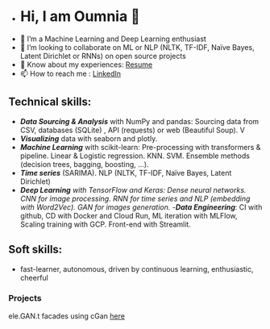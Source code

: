 - # Hi, I am Oumnia 👋
- 👀 I’m a Machine Learning and Deep Learning enthusiast
- 💞️ I’m looking to collaborate on ML or NLP (NLTK, TF-IDF, Naïve Bayes, Latent Dirichlet or RNNs) on open source projects
- 📄 Know about my experiences: [Resume](https://drive.google.com/file/d/1bEo8ySpSiwIG7Vfly2V0w9A3Af3U67o9/view?usp=sharing)
- 📫 How to reach me : [LinkedIn](www.linkedin.com/in/oumnia-sadaouni)

## Technical skills:
- **_Data Sourcing & Analysis_** with NumPy and pandas: Sourcing data from CSV, databases (SQLite) , API (requests) or web (Beautiful Soup). V
- **_Visualizing_** data with seaborn and plotly. 
- **_Machine Learning_** with scikit-learn: Pre-processing with transformers & pipeline. Linear & Logistic regression. KNN. SVM. Ensemble methods (decision trees, bagging, boosting, ...).
- _**Time series**_ (SARIMA). NLP (NLTK, TF-IDF, Naïve Bayes, Latent Dirichlet)
- _**Deep Learning** _with TensorFlow and Keras: Dense neural networks. CNN for image processing. RNN for time series and NLP (embedding with Word2Vec). GAN for images
generation.
-_**Data Engineering**_: CI with github, CD with Docker and Cloud Run, ML iteration with MLFlow, Scaling training with GCP. Front-end with Streamlit.

## Soft skills: 
- fast-learner, autonomous, driven by continuous learning, enthusiastic, cheerful

### Projects
ele.GAN.t facades using cGan [here](https://ivy-caraway-b60.notion.site/el-GAN-t-facades-project-b7b13cb43dfa4cc993e163859cd14336) 

